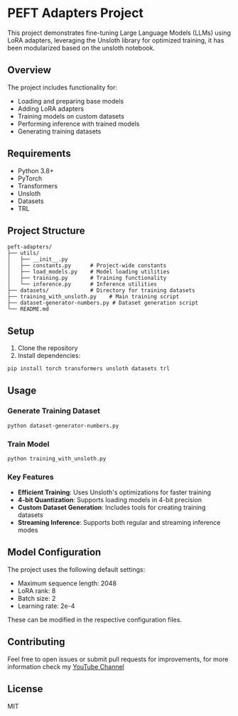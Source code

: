 # PEFT Adapters Project

This project demonstrates fine-tuning Large Language Models (LLMs) using LoRA adapters, leveraging the Unsloth library for optimized training, it has been modularized based on the unsloth notebook. 

## Overview

The project includes functionality for:
- Loading and preparing base models
- Adding LoRA adapters
- Training models on custom datasets
- Performing inference with trained models
- Generating training datasets

## Requirements

- Python 3.8+
- PyTorch
- Transformers
- Unsloth
- Datasets
- TRL

## Project Structure

```
peft-adapters/
├── utils/
│   ├── __init__.py
│   ├── constants.py      # Project-wide constants
│   ├── load_models.py    # Model loading utilities
│   ├── training.py       # Training functionality
│   └── inference.py      # Inference utilities
├── datasets/             # Directory for training datasets
├── training_with_unsloth.py    # Main training script
├── dataset-generator-numbers.py # Dataset generation script
└── README.md
```

## Setup

1. Clone the repository
2. Install dependencies:
```bash
pip install torch transformers unsloth datasets trl
```

## Usage

### Generate Training Dataset
```bash
python dataset-generator-numbers.py
```

### Train Model
```bash
python training_with_unsloth.py
```

### Key Features

- **Efficient Training**: Uses Unsloth's optimizations for faster training
- **4-bit Quantization**: Supports loading models in 4-bit precision
- **Custom Dataset Generation**: Includes tools for creating training datasets
- **Streaming Inference**: Supports both regular and streaming inference modes

## Model Configuration

The project uses the following default settings:
- Maximum sequence length: 2048
- LoRA rank: 8
- Batch size: 2
- Learning rate: 2e-4

These can be modified in the respective configuration files.

## Contributing

Feel free to open issues or submit pull requests for improvements, for more information check my [YouTube Channel](https://www.youtube.com/@AlexOtano)

## License

MIT